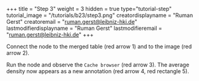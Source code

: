 +++
title = "Step 3"
weight = 3
hidden = true
type="tutorial-step"
tutorial_image = "/tutorials/b23/step3.png"
creatordisplayname = "Ruman Gerst"
creatoremail = "ruman.gerst@leibniz-hki.de"
lastmodifierdisplayname = "Ruman Gerst"
lastmodifieremail = "ruman.gerst@leibniz-hki.de"
+++

Connect the node to the merged table (red arrow 1) and to the image (red arrow 2). 

Run the node and observe the `Cache browser` (red arrow 3). The average density now appears as a new annotation (red arrow 4, red rectangle 5). 